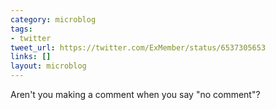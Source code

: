 ```yaml
---
category: microblog
tags:
- twitter
tweet_url: https://twitter.com/ExMember/status/6537305653
links: []
layout: microblog
---
```

Aren't you making a comment when you say "no comment"?
